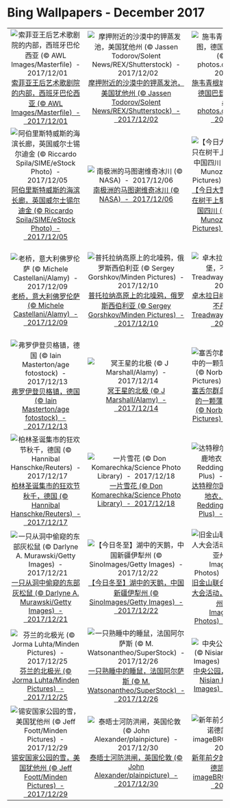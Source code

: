 # Bing Wallpapers - December 2017

| | | | |
|:-------------------------:|:-------------------------:|:-------------------------:|:-------------------------:|
| ![索菲亚王后艺术歌剧院的内部，西班牙巴伦西亚 (© AWL Images/Masterfile)  -  2017/12/01](https://bing.ee123.net/img/cn/fhd/2017/12/01.jpg)[索菲亚王后艺术歌剧院的内部，西班牙巴伦西亚 (© AWL Images/Masterfile)  -  2017/12/01](https://bing.ee123.net/img/cn/fhd/2017/12/01.jpg) | ![摩押附近的沙漠中的钾蒸发池，美国犹他州 (© Jassen Todorov/Solent News/REX/Shutterstock)  -  2017/12/02](https://bing.ee123.net/img/cn/fhd/2017/12/02.jpg)[摩押附近的沙漠中的钾蒸发池，美国犹他州 (© Jassen Todorov/Solent News/REX/Shutterstock)  -  2017/12/02](https://bing.ee123.net/img/cn/fhd/2017/12/02.jpg) | ![施韦青根城堡花园鸟瞰图，德国巴登-符腾堡州 (© aerial-photos.com/Alamy)  -  2017/12/03](https://bing.ee123.net/img/cn/fhd/2017/12/03.jpg)[施韦青根城堡花园鸟瞰图，德国巴登-符腾堡州 (© aerial-photos.com/Alamy)  -  2017/12/03](https://bing.ee123.net/img/cn/fhd/2017/12/03.jpg) | ![计算机主板细节图 (© Antonio Romero/Science Photo Library)  -  2017/12/04](https://bing.ee123.net/img/cn/fhd/2017/12/04.jpg)[计算机主板细节图 (© Antonio Romero/Science Photo Library)  -  2017/12/04](https://bing.ee123.net/img/cn/fhd/2017/12/04.jpg) |
| ![阿伯里斯特威斯的海滨长廊，英国威尔士锡尔迪金 (© Riccardo Spila/SIME/eStock Photo)  -  2017/12/05](https://bing.ee123.net/img/cn/fhd/2017/12/05.jpg)[阿伯里斯特威斯的海滨长廊，英国威尔士锡尔迪金 (© Riccardo Spila/SIME/eStock Photo)  -  2017/12/05](https://bing.ee123.net/img/cn/fhd/2017/12/05.jpg) | ![南极洲的马图谢维奇冰川 (© NASA)  -  2017/12/06](https://bing.ee123.net/img/cn/fhd/2017/12/06.jpg)[南极洲的马图谢维奇冰川 (© NASA)  -  2017/12/06](https://bing.ee123.net/img/cn/fhd/2017/12/06.jpg) | ![【今日大雪】暴风雪中两只在树干上攀爬的大熊猫，中国四川 (© Juan Carlos Munoz/NPL/Minden Pictures)  -  2017/12/07](https://bing.ee123.net/img/cn/fhd/2017/12/07.jpg)[【今日大雪】暴风雪中两只在树干上攀爬的大熊猫，中国四川 (© Juan Carlos Munoz/NPL/Minden Pictures)  -  2017/12/07](https://bing.ee123.net/img/cn/fhd/2017/12/07.jpg) | ![西贝柳斯纪念碑，芬兰赫尔辛基 (© Ville Heino/500px)  -  2017/12/08](https://bing.ee123.net/img/cn/fhd/2017/12/08.jpg)[西贝柳斯纪念碑，芬兰赫尔辛基 (© Ville Heino/500px)  -  2017/12/08](https://bing.ee123.net/img/cn/fhd/2017/12/08.jpg) |
| ![老桥，意大利佛罗伦萨 (© Michele Castellani/Alamy)  -  2017/12/09](https://bing.ee123.net/img/cn/fhd/2017/12/09.jpg)[老桥，意大利佛罗伦萨 (© Michele Castellani/Alamy)  -  2017/12/09](https://bing.ee123.net/img/cn/fhd/2017/12/09.jpg) | ![普托拉纳高原上的北噪鸦，俄罗斯西伯利亚 (© Sergey Gorshkov/Minden Pictures)  -  2017/12/10](https://bing.ee123.net/img/cn/fhd/2017/12/10.jpg)[普托拉纳高原上的北噪鸦，俄罗斯西伯利亚 (© Sergey Gorshkov/Minden Pictures)  -  2017/12/10](https://bing.ee123.net/img/cn/fhd/2017/12/10.jpg) | ![卓木拉日峰上的古老宗堡，不丹 (© Alex Treadway/plainpicture)  -  2017/12/11](https://bing.ee123.net/img/cn/fhd/2017/12/11.jpg)[卓木拉日峰上的古老宗堡，不丹 (© Alex Treadway/plainpicture)  -  2017/12/11](https://bing.ee123.net/img/cn/fhd/2017/12/11.jpg) | ![圣诞市场上出售的地精，意大利佩尔吉内瓦尔苏加纳 (© Flavia Morlachetti/Moment/Getty Images)  -  2017/12/12](https://bing.ee123.net/img/cn/fhd/2017/12/12.jpg)[圣诞市场上出售的地精，意大利佩尔吉内瓦尔苏加纳 (© Flavia Morlachetti/Moment/Getty Images)  -  2017/12/12](https://bing.ee123.net/img/cn/fhd/2017/12/12.jpg) |
| ![弗罗伊登贝格镇，德国 (© Iain Masterton/age fotostock)  -  2017/12/13](https://bing.ee123.net/img/cn/fhd/2017/12/13.jpg)[弗罗伊登贝格镇，德国 (© Iain Masterton/age fotostock)  -  2017/12/13](https://bing.ee123.net/img/cn/fhd/2017/12/13.jpg) | ![冥王星的北极 (© J Marshall/Alamy)  -  2017/12/14](https://bing.ee123.net/img/cn/fhd/2017/12/14.jpg)[冥王星的北极 (© J Marshall/Alamy)  -  2017/12/14](https://bing.ee123.net/img/cn/fhd/2017/12/14.jpg) | ![塞舌尔群岛附近软珊瑚树中的一颗薄荷海星，塞舌尔 (© Norbert Wu/Minden Pictures)  -  2017/12/15](https://bing.ee123.net/img/cn/fhd/2017/12/15.jpg)[塞舌尔群岛附近软珊瑚树中的一颗薄荷海星，塞舌尔 (© Norbert Wu/Minden Pictures)  -  2017/12/15](https://bing.ee123.net/img/cn/fhd/2017/12/15.jpg) | ![长满球果和花朵的美洲落叶松的树枝，加拿大纽芬兰 (© Bob Gibbons/Science Photo Library)  -  2017/12/16](https://bing.ee123.net/img/cn/fhd/2017/12/16.jpg)[长满球果和花朵的美洲落叶松的树枝，加拿大纽芬兰 (© Bob Gibbons/Science Photo Library)  -  2017/12/16](https://bing.ee123.net/img/cn/fhd/2017/12/16.jpg) |
| ![柏林圣诞集市的狂欢节秋千，德国 (© Hannibal Hanschke/Reuters)  -  2017/12/17](https://bing.ee123.net/img/cn/fhd/2017/12/17.jpg)[柏林圣诞集市的狂欢节秋千，德国 (© Hannibal Hanschke/Reuters)  -  2017/12/17](https://bing.ee123.net/img/cn/fhd/2017/12/17.jpg) | ![一片雪花 (© Don Komarechka/Science Photo Library)  -  2017/12/18](https://bing.ee123.net/img/cn/fhd/2017/12/18.jpg)[一片雪花 (© Don Komarechka/Science Photo Library)  -  2017/12/18](https://bing.ee123.net/img/cn/fhd/2017/12/18.jpg) | ![达特穆尔国家公园内的驯鹿地衣，英国 (© Ian Redding/Getty Images Plus)  -  2017/12/19](https://bing.ee123.net/img/cn/fhd/2017/12/19.jpg)[达特穆尔国家公园内的驯鹿地衣，英国 (© Ian Redding/Getty Images Plus)  -  2017/12/19](https://bing.ee123.net/img/cn/fhd/2017/12/19.jpg) | ![威尔士中部的波厄斯郡 (© Graham Lawrence/Aurora Photos)  -  2017/12/20](https://bing.ee123.net/img/cn/fhd/2017/12/20.jpg)[威尔士中部的波厄斯郡 (© Graham Lawrence/Aurora Photos)  -  2017/12/20](https://bing.ee123.net/img/cn/fhd/2017/12/20.jpg) |
| ![一只从洞中偷窥的东部灰松鼠 (© Darlyne A. Murawski/Getty Images)  -  2017/12/21](https://bing.ee123.net/img/cn/fhd/2017/12/21.jpg)[一只从洞中偷窥的东部灰松鼠 (© Darlyne A. Murawski/Getty Images)  -  2017/12/21](https://bing.ee123.net/img/cn/fhd/2017/12/21.jpg) | ![【今日冬至】湖中的天鹅，中国新疆伊犁州 (© SinoImages/Getty Images)  -  2017/12/22](https://bing.ee123.net/img/cn/fhd/2017/12/22.jpg)[【今日冬至】湖中的天鹅，中国新疆伊犁州 (© SinoImages/Getty Images)  -  2017/12/22](https://bing.ee123.net/img/cn/fhd/2017/12/22.jpg) | ![旧金山联合广场的圣诞老人大会活动，美国加利福尼亚州 (© Mint Images/Aurora Photos)  -  2017/12/23](https://bing.ee123.net/img/cn/fhd/2017/12/23.jpg)[旧金山联合广场的圣诞老人大会活动，美国加利福尼亚州 (© Mint Images/Aurora Photos)  -  2017/12/23](https://bing.ee123.net/img/cn/fhd/2017/12/23.jpg) | ![北极 (© Sue Flood/Getty Images)  -  2017/12/24](https://bing.ee123.net/img/cn/fhd/2017/12/24.jpg)[北极 (© Sue Flood/Getty Images)  -  2017/12/24](https://bing.ee123.net/img/cn/fhd/2017/12/24.jpg) |
| ![芬兰的北极光 (© Jorma Luhta/Minden Pictures)  -  2017/12/25](https://bing.ee123.net/img/cn/fhd/2017/12/25.jpg)[芬兰的北极光 (© Jorma Luhta/Minden Pictures)  -  2017/12/25](https://bing.ee123.net/img/cn/fhd/2017/12/25.jpg) | ![一只熟睡中的睡鼠，法国阿尔萨斯  (© M. Watsonantheo/SuperStock)  -  2017/12/26](https://bing.ee123.net/img/cn/fhd/2017/12/26.jpg)[一只熟睡中的睡鼠，法国阿尔萨斯  (© M. Watsonantheo/SuperStock)  -  2017/12/26](https://bing.ee123.net/img/cn/fhd/2017/12/26.jpg) | ![中央公园，美国纽约市 (© Nisian Hughes/Getty Images)  -  2017/12/27](https://bing.ee123.net/img/cn/fhd/2017/12/27.jpg)[中央公园，美国纽约市 (© Nisian Hughes/Getty Images)  -  2017/12/27](https://bing.ee123.net/img/cn/fhd/2017/12/27.jpg) | ![夏威夷的绿海龟 (© Monica & Michael Sweet/Aurora Photos)  -  2017/12/28](https://bing.ee123.net/img/cn/fhd/2017/12/28.jpg)[夏威夷的绿海龟 (© Monica & Michael Sweet/Aurora Photos)  -  2017/12/28](https://bing.ee123.net/img/cn/fhd/2017/12/28.jpg) |
| ![锡安国家公园的雪，美国犹他州 (© Jeff Foott/Minden Pictures)  -  2017/12/29](https://bing.ee123.net/img/cn/fhd/2017/12/29.jpg)[锡安国家公园的雪，美国犹他州 (© Jeff Foott/Minden Pictures)  -  2017/12/29](https://bing.ee123.net/img/cn/fhd/2017/12/29.jpg) | ![泰晤士河防洪闸，英国伦敦 (© John Alexander/plainpicture)  -  2017/12/30](https://bing.ee123.net/img/cn/fhd/2017/12/30.jpg)[泰晤士河防洪闸，英国伦敦 (© John Alexander/plainpicture)  -  2017/12/30](https://bing.ee123.net/img/cn/fhd/2017/12/30.jpg) | ![新年前夕的烟花，奥地利诺德凯特山脉 (© imageBROKER/Alamy)  -  2017/12/31](https://bing.ee123.net/img/cn/fhd/2017/12/31.jpg)[新年前夕的烟花，奥地利诺德凯特山脉 (© imageBROKER/Alamy)  -  2017/12/31](https://bing.ee123.net/img/cn/fhd/2017/12/31.jpg) |  |
